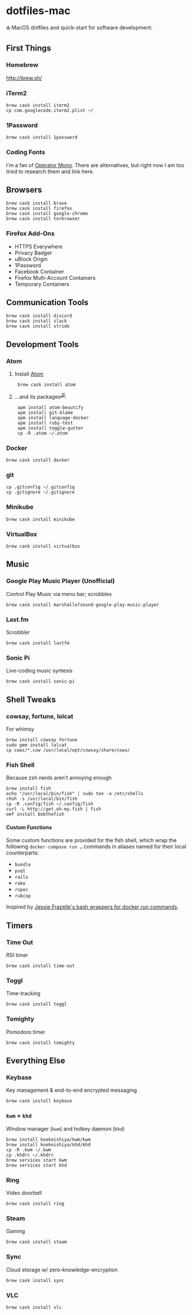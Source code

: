 dotfiles-mac
============
:snowflake: MacOS dotfiles and quick-start for software development.


First Things
------------

### Homebrew

http://brew.sh/

### iTerm2

    brew cask install iterm2
    cp com.googlecode.iterm2.plist ~/

### 1Password

`brew cask install 1password`

### Coding Fonts

I'm a fan of [Operator Mono](https://www.typography.com/fonts/operator/styles/screensmart/). There are alternatives, but right now I am too tired to research them and link here.

Browsers
--------

    brew cask install brave
    brew cask install firefox
    brew cask install google-chrome
    brew cask install torbrowser

### Firefox Add-Ons

* HTTPS Everywhere
* Privacy Badger
* uBlock Origin
* 1Password
* Facebook Container
* Firefox Multi-Account Containers
* Temporary Containers


Communication Tools
-------------------

    brew cask install discord
    brew cask install slack
    brew cask install stride


Development Tools
-----------------

### Atom

1. Install [Atom](https://atom.io/)

        brew cask install atom

2. …and its packages<sup>[♫](https://youtu.be/PB1rat6lcaw)</sup>:

        apm install atom-beautify
        apm install git-blame
        apm install language-docker
        apm install ruby-test
        apm install toggle-gutter
        cp -R .atom ~/.atom

### Docker

`brew cask install docker`

### git

```
cp .gitconfig ~/.gitconfig
cp .gitignore ~/.gitignore
```

### Minikube

`brew cask install minikube`

### VirtualBox

`brew cask install virtualbox`


Music
-----

### Google Play Music Player (Unofficial)

Control Play Music via menu bar; scrobbles

`brew cask install marshallofsound-google-play-music-player`

### Last.fm

Scrobbler

`brew cask install lastfm`

### Sonic Pi

Live-coding music syntesis

`brew cask install sonic-pi`


Shell Tweaks
------------

### cowsay, fortune, lolcat

For whimsy

```
brew install cowsay fortune
sudo gem install lolcat
cp cows/*.cow /usr/local/opt/cowsay/share/cows/
```

### Fish Shell

Because zsh nerds aren't annoying enough

```
brew install fish
echo "/usr/local/bin/fish" | sudo tee -a /etc/shells
chsh -s /usr/local/bin/fish
cp -R .config/fish ~/.config/fish
curl -L http://get.oh-my.fish | fish
omf install bobthefish
```

#### Custom Functions

Some custom functions are provided for the fish shell, which wrap the following
`docker-compose run …` commands in aliases named for their local counterparts:

- `bundle`
- `psql`
- `rails`
- `rake`
- `rspec`
- `rubcop`

Inspired by [Jessie Frazelle's bash wrappers for docker run commands](https://github.com/jessfraz/dotfiles/blob/master/.dockerfunc).


Timers
------

### Time Out

RSI timer

`brew cask install time-out`

### Toggl

Time-tracking

`brew cask install toggl`

### Tomighty

Pomodoro timer

`brew cask install tomighty`


Everything Else
---------------

### Keybase

Key management & end-to-end encrypted messaging

`brew cask install keybase`

### `kwm` + `khd`

Window manager (`kwm`) and hotkey daemon (`khd`)

```
brew install koekeishiya/kwm/kwm
brew install koekeishiya/khd/khd
cp -R .kwm ~/.kwm
cp .khdrc ~/.khdrc
brew services start kwm
brew services start khd
```

### Ring

Video doorbell

`brew cask install ring`

### Steam

Gaming

`brew cask install steam`

### Sync

Cloud storage w/ zero-knowledge-encryption

`brew cask install sync`

### VLC

`brew cask install vlc`
